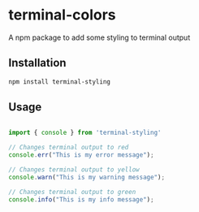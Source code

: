 # terminal-colors

A npm package to add some styling to terminal output

## Installation

```sh
npm install terminal-styling
```

## Usage

```typescript

import { console } from 'terminal-styling'

// Changes terminal output to red
console.err("This is my error message");

// Changes terminal output to yellow
console.warn("This is my warning message");

// Changes terminal output to green
console.info("This is my info message");

```
